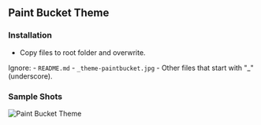 ## Paint Bucket Theme

### Installation

- Copy files to root folder and overwrite.  

Ignore:
	- `README.md`
	- `_theme-paintbucket.jpg`
	- Other files that start with "_" (underscore).

### Sample Shots

![Paint Bucket Theme](https://github.com/dataduke/jekyll-wikibox/raw/master/_themes/paintpucket/_theme-paintbucket.jpg)

